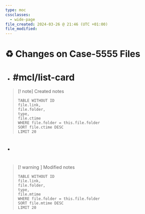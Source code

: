 ```yaml
---
type: moc
cssclasses:
  - wide-page
file_created: 2024-03-26 @ 21:46 (UTC +01:00)
file_modified:
---
```

# ♻️ Changes on Case-5555  Files

-  # #mcl/list-card
> [! note] Created notes
> ```dataview
> TABLE WITHOUT ID
> file.link,
> file.folder,
> type,
> file.ctime
> WHERE file.folder = this.file.folder
> SORT file.ctime DESC
> LIMIT 20
>```

-  #  
> [! warning ] Modified notes
> ```dataview
> TABLE WITHOUT ID
> file.link,
> file.folder,
> type,
> file.mtime
> WHERE file.folder = this.file.folder
> SORT file.mtime DESC
> LIMIT 20
>```